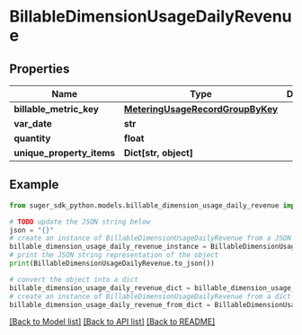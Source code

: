 # BillableDimensionUsageDailyRevenue


## Properties

Name | Type | Description | Notes
------------ | ------------- | ------------- | -------------
**billable_metric_key** | [**MeteringUsageRecordGroupByKey**](MeteringUsageRecordGroupByKey.md) |  | [optional] 
**var_date** | **str** |  | [optional] 
**quantity** | **float** |  | [optional] 
**unique_property_items** | **Dict[str, object]** |  | [optional] 

## Example

```python
from suger_sdk_python.models.billable_dimension_usage_daily_revenue import BillableDimensionUsageDailyRevenue

# TODO update the JSON string below
json = "{}"
# create an instance of BillableDimensionUsageDailyRevenue from a JSON string
billable_dimension_usage_daily_revenue_instance = BillableDimensionUsageDailyRevenue.from_json(json)
# print the JSON string representation of the object
print(BillableDimensionUsageDailyRevenue.to_json())

# convert the object into a dict
billable_dimension_usage_daily_revenue_dict = billable_dimension_usage_daily_revenue_instance.to_dict()
# create an instance of BillableDimensionUsageDailyRevenue from a dict
billable_dimension_usage_daily_revenue_from_dict = BillableDimensionUsageDailyRevenue.from_dict(billable_dimension_usage_daily_revenue_dict)
```
[[Back to Model list]](../README.md#documentation-for-models) [[Back to API list]](../README.md#documentation-for-api-endpoints) [[Back to README]](../README.md)


